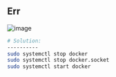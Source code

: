 Err
-------
![image](https://github.com/januo-org/proof-of-concepts/assets/91359308/f5948857-3b9e-483f-aa67-5794833e181c)
```sh
# Solution:
----------
sudo systemctl stop docker
sudo systemctl stop docker.socket
sudo systemctl start docker
```
